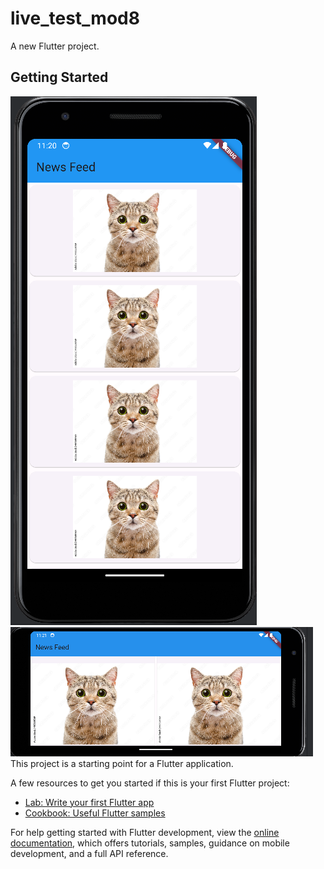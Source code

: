# live_test_mod8

A new Flutter project.

## Getting Started
![Screenshot 2023-09-29 232107.png](Screenshot%202023-09-29%20232107.png)
![Screenshot 2023-09-29 232123.png](Screenshot%202023-09-29%20232123.png)
This project is a starting point for a Flutter application.

A few resources to get you started if this is your first Flutter project:

- [Lab: Write your first Flutter app](https://docs.flutter.dev/get-started/codelab)
- [Cookbook: Useful Flutter samples](https://docs.flutter.dev/cookbook)

For help getting started with Flutter development, view the
[online documentation](https://docs.flutter.dev/), which offers tutorials,
samples, guidance on mobile development, and a full API reference.
